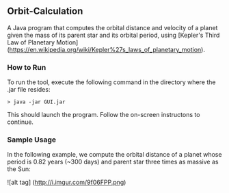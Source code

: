 ## Orbit-Calculation
A Java program that computes the orbital distance and velocity of a planet given the mass of its parent star and its orbital period, using [Kepler's Third Law of Planetary Motion] (https://en.wikipedia.org/wiki/Kepler%27s_laws_of_planetary_motion). 

### How to Run

To run the tool, execute the following command in the directory where the .jar file resides:

```> java -jar GUI.jar```

This should launch the program. Follow the on-screen instructons to continue. 

### Sample Usage 

In the following example, we compute the orbital distance of a planet whose period is 0.82 years (~300 days) and parent star three times as massive as the Sun:

![alt tag] (http://i.imgur.com/9f06FPP.png)

